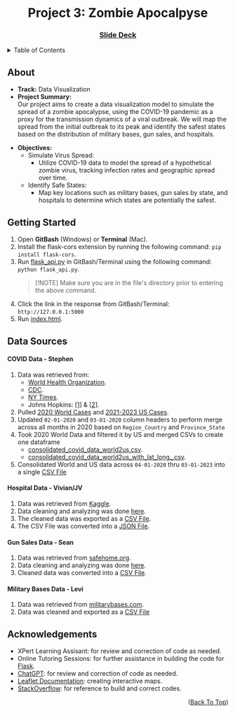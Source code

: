 <a id="readme-top"></a>
<div align='center'>
<h1 align='center'>Project 3: Zombie Apocalpyse</h1>
<h3 align='center'><a href="https://docs.google.com/presentation/d/1WPuGRs6DrmLjjk_hoTF55pQGAKSgOtr8AR3YFLP3EOg/edit?usp=sharing">Slide Deck</a></h3>
</div>

<!-- TABLE OF CONTENTS -->
<details>
  <summary>Table of Contents</summary>
  <ol>
    <li><a href="#About">About</a></li>
    <li><a href="#Data-Sources">Data Sources</a></li>
    <li><a href="#Getting-Started">Getting Started</a></li>
    <li><a href="#Acknowledgements">Acknowledgements</a></li>
  </ol>
</details>


## About
* <b>Track:</b> Data Visualization 
* <b>Project Summary:</b><br>
    Our project aims to create a data visualization model to simulate the spread of a zombie apocalypse, using the COVID-19 pandemic as a proxy for the transmission dynamics of a viral outbreak. We will map the spread from the initial outbreak to its peak and identify the safest states based on the distribution of military bases, gun sales, and hospitals.
- <b>Objectives:</b> <br>
    - Simulate Virus Spread: 
        - Utilize COVID-19 data to model the spread of a hypothetical zombie virus, tracking infection rates and geographic spread over time. 
    - Identify Safe States: 
        - Map key locations such as military bases, gun sales by state, and hospitals to determine which states are potentially the safest.

## Getting Started
1. Open **GitBash** (Windows) or **Terminal** (Mac).
2. Install the flask-cors extension by running the following command: `pip install flask-cors`.
3. Run [flask_api.py](Final_Data/flaskdata/flask_api.py) in GitBash/Terminal using the following command: `python flask_api.py`.
    > [!NOTE] Make sure you are in the file's directory prior to entering the above command.
4. Click the link in the response from GitBash/Terminal: `http://127.0.0.1:5000`
4. Run [index.html](Final_Data/HTML/index.html).


## Data Sources
#### COVID Data - Stephen
1. Data was retrieved from: 
    * [World Health Organization](https://data.who.int/dashboards/covid19/cases?n=c).
    * [CDC](https://covid.cdc.gov/covid-data-tracker/#maps_positivity-4-week).
    * [NY Times](https://www.nytimes.com/interactive/2021/us/covid-cases.html).
    * Johns Hopkins: [[1]](https://coronavirus.jhu.edu/map.html) & [[2]](https://github.com/CSSEGISandData/COVID-19).
2. Pulled [2020 World Cases](Stephen/johns_hopkins_github_data_pull/covid_cases_2020.ipynb) and [2021-2023 US Cases](Stephen/johns_hopkins_github_data_pull/covid_cases_2021-23_us.ipynb).
3. Updated `02-01-2020` and `03-01-2020` column headers to perform merge across all months in 2020 based on `Region_Country` and `Province_State`
4. Took 2020 World Data and filtered it by US and merged CSVs to create one dataframe
    * [consolidated_covid_data_world2us.csv](Stephen/johns_hopkins_data_merge/consolidated_covid_data_world2us.csv).
    * [consolidated_covid_data_world2us_with_lat_long_.csv](Stephen/johns_hopkins_data_merge/consolidated_covid_data_us_with_lat_long_.csv).
5. Consolidated World and US data across `04-01-2020` thru `03-01-2023` into a single [CSV File](Stephen/johns_hopkins_data_merge/main_covid_cases_2020-2023_merge.csv)
#### Hospital Data - Vivian/JV
1. Data was retrieved from [Kaggle](https://www.kaggle.com/datasets).
2. Data cleaning and analyzing was done [here](Vivian/Cleaning_data.ipynb).
3. The cleaned data was exported as a [CSV File](Vivian/Resources/cleaned_hospitals.csv).
4. The CSV File was converted into a [JSON File](Vivian/Resources/cleaned_hospitals.json).
#### Gun Sales Data - Sean
1. Data was retrieved from [safehome.org](https://www.safehome.org/data/firearms-guns-statistics/).
2. Data cleaning and analyzing was done [here](Sean/Resources/US_gun_sales.ipynb).
3. Cleaned data was converted into a [CSV File](Sean/Resources/US_gun_sales_data_COMPLETE.csv).
#### Military Bases Data - Levi
1. Data was retrieved from [militarybases.com](https://militarybases.com).
2. Data was cleaned and exported as a [CSV File](Levi/military-bases.csv)


## Acknowledgements
- XPert Learning Assisant: for review and correction of code as needed.
- Online Tutoring Sessions: for further assistance in building the code for [Flask](Final_Data/flaskdata/flask_api.py).
- [ChatGPT](https://chatgpt.com/): for review and correction of code as needed.
- [Leaflet Documentation](https://leafletjs.com/reference.html): creating interactive maps.
- [StackOverflow](https://stackoverflow.com/): for reference to build and correct codes.

<p align="right">(<a href="#readme-top">Back To Top</a>)</p>